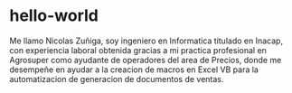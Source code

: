 # hello-world

Me llamo Nicolas Zuñiga, soy ingeniero en Informatica titulado en Inacap, con experiencia laboral obtenida gracias a mi practica profesional en Agrosuper como ayudante de operadores del area de Precios, donde me desempeñe en ayudar a la creacion de macros en Excel VB para la automatizacion de generacion de documentos de ventas.
